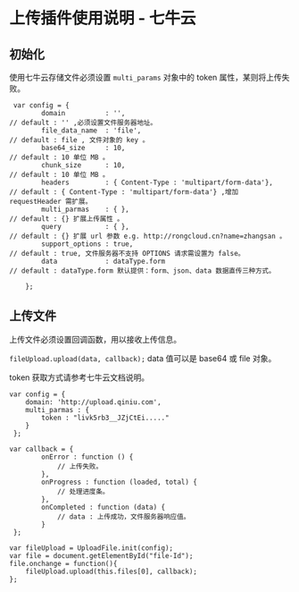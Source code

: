 # 上传插件使用说明 - 七牛云

## 初始化

使用七牛云存储文件必须设置 `multi_params` 对象中的 token 属性，某则将上传失败。

```
 var config = {
	 	domain			: '',											// default : '' ,必须设置文件服务器地址。
	  	file_data_name	: 'file',										// default : file , 文件对象的 key 。
	 	base64_size		: 10,											// default : 10 单位 MB 。
		chunk_size		: 10,											// default : 10 单位 MB 。
		headers			: { Content-Type : 'multipart/form-data'},		// default : { Content-Type : 'multipart/form-data'} ,增加 requestHeader 需扩展。 
	  	multi_parmas	: { },											// default : {} 扩展上传属性 。
	  	query			: { },											// default : {}	扩展 url 参数 e.g. http://rongcloud.cn?name=zhangsan 。
	  	support_options : true,											// default : true, 文件服务器不支持 OPTIONS 请求需设置为 false。
		data 			: dataType.form 								// default : dataType.form 默认提供：form、json、data 数据直传三种方式。

  	};
```

## 上传文件

上传文件必须设置回调函数，用以接收上传信息。

`fileUpload.upload(data, callback);`  data 值可以是 base64 或 file 对象。

token 获取方式请参考七牛云文档说明。

```
var config = { 
	domain: 'http://upload.qiniu.com',
 	multi_parmas : {
 		token : "livk5rb3__JZjCtEi....."
 	}
 };

var callback = {
		onError	: function () { 
			// 上传失败。
		},
		onProgress : function (loaded, total) {
			// 处理进度条。
		},
		onCompleted : function (data) { 
			// data : 上传成功，文件服务器响应值。
		} 
 };

var fileUpload = UploadFile.init(config);
var file = document.getElementById("file-Id");
file.onchange = function(){
	fileUpload.upload(this.files[0], callback);
};

```